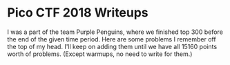 # Pico CTF 2018 Writeups

I was a part of the team Purple Penguins, where we finished top 300 before the end of the given time period.
Here are some problems I remember off the top of my head. I'll keep on adding them until we have all 15160 points worth of problems. (Except warmups, no need to write for them.)

